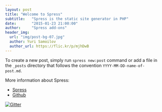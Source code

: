 ```yaml
---
layout: post
title: "Welcome to Spress"
subtitle:   "Spress is the static site generator in PHP"
date:       "2015-01-23 21:00:00"
author:     "Spress add-ons"
header_img:
  url: "img/post-bg-07.jpg"
  author: Yuri Samoilov
  author_url: https://flic.kr/p/mjhDwB
---
```

To create a new post, simply run `spress new:post` command or add a file
in the `_posts` directory that follows the convention `YYYY-MM-DD-name-of-post.md`.

More information about Spress:

* [Spress](http://spress.yosymfony.com)
* [Github](http://github.com/spress)

[![Gitter](https://badges.gitter.im/Join%20Chat.svg)](https://gitter.im/spress/Spress?utm_source=badge&utm_medium=badge&utm_campaign=pr-badge)